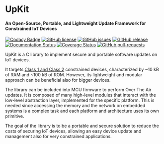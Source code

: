 # UpKit

#### An Open-Source, Portable, and Lightweight Update Framework for Constrained IoT Devices

[![Codacy Badge](https://api.codacy.com/project/badge/Grade/2d7c1102e03446a1abad33d768306677)](https://app.codacy.com/app/AntonioLangiu/libpull?utm_source=github.com&utm_medium=referral&utm_content=libpull/libpull&utm_campaign=Badge_Grade_Dashboard)
[![GitHub license](https://img.shields.io/github/license/updatekit/upkit.svg)](https://github.com/updatekit/upkit/blob/update/readme/LICENSE)
[![GitHub issues](https://img.shields.io/github/issues/updatekit/upkit.svg)](https://github.com/updatekit/upkit/issues)
[![GitHub release](https://img.shields.io/github/release/updatekit/upkit.svg)](https://github.com/updatekit/upkit/releases)
[![Documentation Status](https://readthedocs.org/projects/libpull/badge/?version=latest)](https://libpull.readthedocs.io/en/latest/?badge=latest)
[![Coverage Status](https://coveralls.io/repos/github/libpull/libpull/badge.svg)](https://coveralls.io/github/libpull/libpull)
[![GitHub pull-requests](https://img.shields.io/github/issues-pr/updatekit/upkit.svg)](https://github.com/updatekit/upkit/pulls)

UpKit is a C library to implement secure and portable software updates on IoT devices.

It targets [Class 1 and Class 2](https://tools.ietf.org/html/rfc7228#section-3)
constrained devices, characterized by ~10 kB of RAM and ~100 kB of ROM.
However, its lightweight and modular approach can be beneficial also for bigger devices.

The library can be included into MCU firmware to perform
Over The Air updates. It is composed of many high-level
modules that interact with the low-level abstraction layer, implemented
for the specific platform. This is needed since
accessing the memory and the network on embedded systems
is a complex task and each platform and architecture uses its
own primitive.

The goal of the library is to be a portable and secure solution
to reduce the costs of securing IoT devices, allowing an easy
device update and management also for very
constrained applications.
